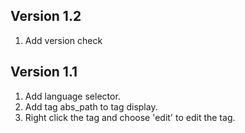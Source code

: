 ## Version 1.2
1. Add version check

## Version 1.1
1. Add language selector.
2. Add tag abs_path to tag display.
3. Right click the tag and choose 'edit' to edit the tag.